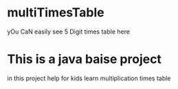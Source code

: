 # multiTimesTable
yOu CaN easily see 5 Digit times table here
# This is a java baise project
in this project help for kids learn multiplication times table
